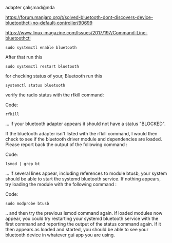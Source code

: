 adapter çalışmadığında

https://forum.manjaro.org/t/solved-bluetooth-dont-discovers-device-bluetoothctl-no-default-controller/90699

https://www.linux-magazine.com/Issues/2017/197/Command-Line-bluetoothctl

```
sudo systemctl enable bluetooth
```

After that run this
```
sudo systemctl restart bluetooth
```
for checking status of your, Bluetooth run this
```
systemctl status bluetooth
```


verify the radio status with the rfkill command:

Code:

```
rfkill
```

... if your bluetooth adapter appears it should not have a status "BLOCKED".

If the bluetooth adapter isn't listed with the rfkill command, I would then check to see if the bluetooth driver module and dependencies are loaded. Please report back the output of the following command :

Code:
```
lsmod | grep bt
```
... if several lines appear, including references to module btusb, your system should be able to start the systemd bluetooth service. If nothing appears, try loading the module with the following command :

Code:
```
sudo modprobe btusb
```
.. and then try the previous lsmod command again. If loaded modules now appear, you could try restarting your systemd bluetooth service with the first command and reporting the output of the status command again. If it then appears as loaded and started, you should be able to see your bluetooth device in whatever gui app you are using. 
